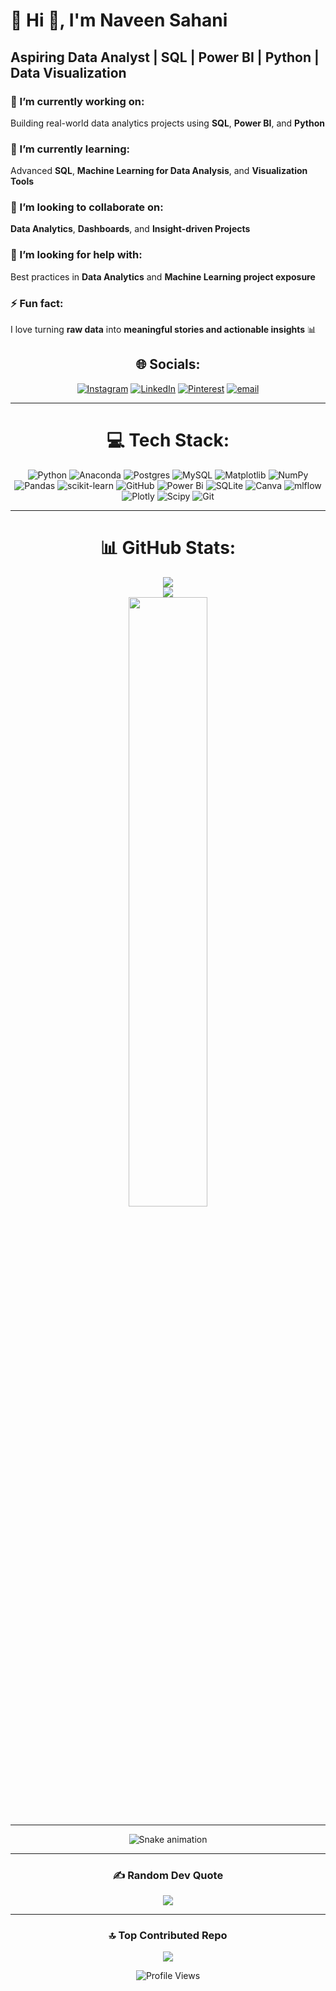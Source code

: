 

# 💫 Hi 👋, I'm Naveen Sahani
## Aspiring Data Analyst | SQL | Power BI | Python | Data Visualization

### 🔭 I’m currently working on:
Building real-world data analytics projects using **SQL**, **Power BI**, and **Python**  

### 🌱 I’m currently learning:
Advanced **SQL**, **Machine Learning for Data Analysis**, and **Visualization Tools**  

### 👯 I’m looking to collaborate on:
**Data Analytics**, **Dashboards**, and **Insight-driven Projects**  

### 🤔 I’m looking for help with:
Best practices in **Data Analytics** and **Machine Learning project exposure**  

### ⚡ Fun fact:
I love turning **raw data** into **meaningful stories and actionable insights** 📊

<div align="center">


## 🌐 Socials:
[![Instagram](https://img.shields.io/badge/Instagram-%23E4405F.svg?logo=Instagram&logoColor=white)](https://instagram.com/arnav_sahani_) 
[![LinkedIn](https://img.shields.io/badge/LinkedIn-%230077B5.svg?logo=linkedin&logoColor=white)](https://linkedin.com/in/naveen-sahani-846768283/) 
[![Pinterest](https://img.shields.io/badge/Pinterest-%23E60023.svg?logo=Pinterest&logoColor=white)](https://pin.it/64h9cuxxK) 
[![email](https://img.shields.io/badge/Email-D14836?logo=gmail&logoColor=white)](mailto:work.naveensahani@gmail.com) 

---

# 💻 Tech Stack:
![Python](https://img.shields.io/badge/python-3670A0?style=for-the-badge&logo=python&logoColor=ffdd54) 
![Anaconda](https://img.shields.io/badge/Anaconda-%2344A833.svg?style=for-the-badge&logo=anaconda&logoColor=white) 
![Postgres](https://img.shields.io/badge/postgres-%23316192.svg?style=for-the-badge&logo=postgresql&logoColor=white) 
![MySQL](https://img.shields.io/badge/mysql-4479A1.svg?style=for-the-badge&logo=mysql&logoColor=white) 
![Matplotlib](https://img.shields.io/badge/Matplotlib-%23ffffff.svg?style=for-the-badge&logo=Matplotlib&logoColor=black) 
![NumPy](https://img.shields.io/badge/numpy-%23013243.svg?style=for-the-badge&logo=numpy&logoColor=white) 
![Pandas](https://img.shields.io/badge/pandas-%23150458.svg?style=for-the-badge&logo=pandas&logoColor=white) 
![scikit-learn](https://img.shields.io/badge/scikit--learn-%23F7931E.svg?style=for-the-badge&logo=scikit-learn&logoColor=white) 
![GitHub](https://img.shields.io/badge/github-%23121011.svg?style=for-the-badge&logo=github&logoColor=white) 
![Power Bi](https://img.shields.io/badge/power_bi-F2C811?style=for-the-badge&logo=powerbi&logoColor=black) 
![SQLite](https://img.shields.io/badge/sqlite-%2307405e.svg?style=for-the-badge&logo=sqlite&logoColor=white) 
![Canva](https://img.shields.io/badge/Canva-%2300C4CC.svg?style=for-the-badge&logo=Canva&logoColor=white) 
![mlflow](https://img.shields.io/badge/mlflow-%23d9ead3.svg?style=for-the-badge&logo=numpy&logoColor=blue) 
![Plotly](https://img.shields.io/badge/Plotly-%233F4F75.svg?style=for-the-badge&logo=plotly&logoColor=white) 
![Scipy](https://img.shields.io/badge/SciPy-%230C55A5.svg?style=for-the-badge&logo=scipy&logoColor=%white) 
![Git](https://img.shields.io/badge/git-%23F05033.svg?style=for-the-badge&logo=git&logoColor=white)

---

# 📊 GitHub Stats:
![](https://github-readme-stats.vercel.app/api?username=naveensahani&theme=dark&hide_border=false&include_all_commits=true&count_private=false)<br/>
![](https://nirzak-streak-stats.vercel.app/?user=naveensahani&theme=dark&hide_border=false)<br/>
<img src="https://github-readme-stats.vercel.app/api/top-langs/?username=NaveenSahani&layout=compact&theme=tokyonight" width="50%" />

---

<!-- Snake Game Repo View -->
<div align="center">
  <img src="https://profile-readme-generator.com/assets/snake.svg" alt="Snake animation" />
</div>

---

### ✍️ Random Dev Quote
![](https://quotes-github-readme.vercel.app/api?type=horizontal&theme=radical)

---

### 🔝 Top Contributed Repo
![](https://github-contributor-stats.vercel.app/api?username=naveensahani&limit=5&theme=dark&combine_all_yearly_contributions=true)



![Profile Views](https://komarev.com/ghpvc/?username=naveensahani&color=blueviolet&style=for-the-badge)





</div>

<!-- Proudly created with GPRM ( https://gprm.itsvg.in ) -->



